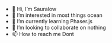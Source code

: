 - 👋 Hi, I’m Sauralow
- 👀 I’m interested in most things ocean
- 🌱 I’m currently learning Phaser.js
- 💞️ I’m looking to collaborate on nothing
- 📫 How to reach me Dont
